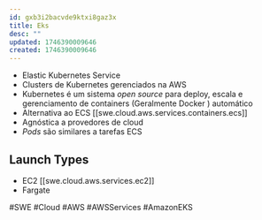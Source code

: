 ```yaml
---
id: gxb3i2bacvde9ktxi8gaz3x
title: Eks
desc: ""
updated: 1746390009646
created: 1746390009646
---
```


- Elastic Kubernetes Service
- Clusters de Kubernetes gerenciados na AWS
- Kubernetes é um sistema _open source_ para deploy, escala e gerenciamento de containers (Geralmente Docker ) automático
- Alternativa ao ECS [[swe.cloud.aws.services.containers.ecs]]
- Agnóstica a provedores de cloud
- _Pods_ são similares a tarefas ECS

## Launch Types

- EC2 [[swe.cloud.aws.services.ec2]]
- Fargate

#SWE #Cloud #AWS #AWSServices #AmazonEKS
